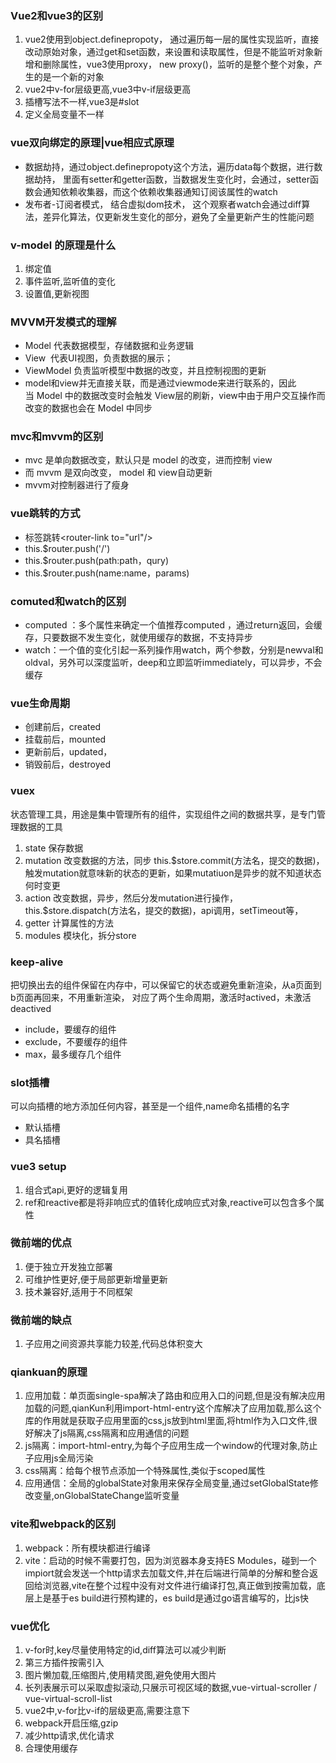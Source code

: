 ### Vue2和vue3的区别
1. vue2使用到object.definepropoty， 通过遍历每一层的属性实现监听，直接改动原始对象，通过get和set函数，来设置和读取属性，但是不能监听对象新增和删除属性，vue3使用proxy， new proxy()，监听的是整个整个对象，产生的是一个新的对象
2. vue2中v-for层级更高,vue3中v-if层级更高
3. 插槽写法不一样,vue3是#slot
4. 定义全局变量不一样

### vue双向绑定的原理|vue相应式原理
* 数据劫持，通过object.definepropoty这个方法，遍历data每个数据，进行数据劫持， 里面有setter和getter函数，当数据发生变化时，会通过，setter函数会通知依赖收集器，而这个依赖收集器通知订阅该属性的watch
* 发布者-订阅者模式， 结合虚拟dom技术， 这个观察者watch会通过diff算法，差异化算法，仅更新发生变化的部分，避免了全量更新产生的性能问题

### v-model 的原理是什么
1. 绑定值
2. 事件监听,监听值的变化
3. 设置值,更新视图

### MVVM开发模式的理解
* Model 代表数据模型，存储数据和业务逻辑
* View  代表UI视图，负责数据的展示；
* ViewModel 负责监听模型中数据的改变，并且控制视图的更新
* model和view并无直接关联，而是通过viewmode来进行联系的，因此当 Model 中的数据改变时会触发 View层的刷新，view中由于用户交互操作而改变的数据也会在 Model 中同步

### mvc和mvvm的区别
* mvc 是单向数据改变，默认只是 model 的改变，进而控制 view
* 而 mvvm 是双向改变， model 和 view自动更新
* mvvm对控制器进行了瘦身

### vue跳转的方式
* 标签跳转<router-link to="url"/>  
* this.$router.push('/')
* this.$router.push(path:path，qury)
* this.$router.push(name:name，params)

### comuted和watch的区别
* computed ：多个属性来确定一个值推荐computed ，通过return返回，会缓存，只要数据不发生变化，就使用缓存的数据，不支持异步
* watch：一个值的变化引起一系列操作用watch，两个参数，分别是newval和oldval，另外可以深度监听，deep和立即监听immediately，可以异步，不会缓存 

### vue生命周期
* 创建前后，created
* 挂载前后，mounted
* 更新前后，updated，
* 销毁前后，destroyed

### vuex
状态管理工具，用途是集中管理所有的组件，实现组件之间的数据共享，是专门管理数据的工具
1. state 保存数据
2. mutation 改变数据的方法，同步  this.$store.commit(方法名，提交的数据)，触发mutation就意味新的状态的更新，如果mutatiuon是异步的就不知道状态何时变更
3. action 改变数据，异步，然后分发mutation进行操作，this.$store.dispatch(方法名，提交的数据)，api调用，setTimeout等，
4. getter 计算属性的方法
5. modules 模块化，拆分store

### keep-alive
把切换出去的组件保留在内存中，可以保留它的状态或避免重新渲染，从a页面到b页面再回来，不用重新渲染， 对应了两个生命周期，激活时actived，未激活deactived
* include，要缓存的组件
* exclude，不要缓存的组件
* max，最多缓存几个组件

### slot插槽
可以向插槽的地方添加任何内容，甚至是一个组件,name命名插槽的名字
* 默认插槽<slot></slot>
* 具名插槽<slot name="left"></slot>


### vue3 setup
1. 组合式api,更好的逻辑复用
2. ref和reactive都是将非响应式的值转化成响应式对象,reactive可以包含多个属性

### 微前端的优点
1. 便于独立开发独立部署
2. 可维护性更好,便于局部更新增量更新
3. 技术兼容好,适用于不同框架

### 微前端的缺点
1. 子应用之间资源共享能力较差,代码总体积变大

### qiankuan的原理
1. 应用加载：单页面single-spa解决了路由和应用入口的问题,但是没有解决应用加载的问题,qianKun利用import-html-entry这个库解决了应用加载,那么这个库的作用就是获取子应用里面的css,js放到html里面,将html作为入口文件,很好解决了js隔离,css隔离和应用通信的问题
2. js隔离：import-html-entry,为每个子应用生成一个window的代理对象,防止子应用js全局污染
3. css隔离：给每个根节点添加一个特殊属性,类似于scoped属性
4. 应用通信：全局的globalState对象用来保存全局变量,通过setGlobalState修改变量,onGlobalStateChange监听变量

### vite和webpack的区别
1. webpack：所有模块都进行编译
2. vite：启动的时候不需要打包，因为浏览器本身支持ES Modules，碰到一个impiort就会发送一个http请求去加载文件,并在后端进行简单的分解和整合返回给浏览器,vite在整个过程中没有对文件进行编译打包,真正做到按需加载，底层上是基于es build进行预构建的，es build是通过go语言编写的，比js快

### vue优化
1. v-for时,key尽量使用特定的id,diff算法可以减少判断
2. 第三方插件按需引入
3. 图片懒加载,压缩图片,使用精灵图,避免使用大图片
4. 长列表展示可以采取虚拟滚动,只展示可视区域的数据,vue-virtual-scroller / vue-virtual-scroll-list
5. vue2中,v-for比v-if的层级更高,需要注意下
6. webpack开启压缩,gzip
7. 减少http请求,优化请求
8. 合理使用缓存